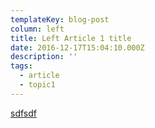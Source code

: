 ```yaml
---
templateKey: blog-post
column: left
title: Left Article 1 title
date: 2016-12-17T15:04:10.000Z
description: ''
tags:
  - article
  - topic1
---
```

[sdfsdf](/blog/2018-12-23-article-not-on-homepage)
